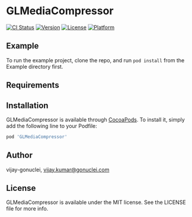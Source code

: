 # GLMediaCompressor

[![CI Status](https://img.shields.io/travis/vijay-gonuclei/GLMediaCompressor.svg?style=flat)](https://travis-ci.org/vijay-gonuclei/GLMediaCompressor)
[![Version](https://img.shields.io/cocoapods/v/GLMediaCompressor.svg?style=flat)](https://cocoapods.org/pods/GLMediaCompressor)
[![License](https://img.shields.io/cocoapods/l/GLMediaCompressor.svg?style=flat)](https://cocoapods.org/pods/GLMediaCompressor)
[![Platform](https://img.shields.io/cocoapods/p/GLMediaCompressor.svg?style=flat)](https://cocoapods.org/pods/GLMediaCompressor)

## Example

To run the example project, clone the repo, and run `pod install` from the Example directory first.

## Requirements

## Installation

GLMediaCompressor is available through [CocoaPods](https://cocoapods.org). To install
it, simply add the following line to your Podfile:

```ruby
pod 'GLMediaCompressor'
```

## Author

vijay-gonuclei, vijay.kumar@gonuclei.com

## License

GLMediaCompressor is available under the MIT license. See the LICENSE file for more info.
